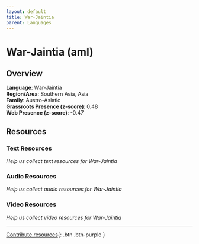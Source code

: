 ```yaml
---
layout: default
title: War-Jaintia
parent: Languages
---
```


# War-Jaintia (aml)

## Overview

**Language**: War-Jaintia  
**Region/Area**: Southern Asia, Asia  
**Family**: Austro-Asiatic  
**Grassroots Presence (z-score)**: 0.48  
**Web Presence (z-score)**: -0.47  

## Resources

### Text Resources
*Help us collect text resources for War-Jaintia*

### Audio Resources
*Help us collect audio resources for War-Jaintia*

### Video Resources
*Help us collect video resources for War-Jaintia*

---

[Contribute resources](https://forms.office.com/e/1SfLJx3u1r){: .btn .btn-purple }
